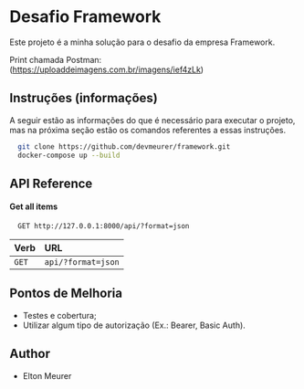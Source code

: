 
# Desafio Framework

Este projeto é a minha solução para o desafio da empresa Framework.

Print chamada Postman:
(https://uploaddeimagens.com.br/imagens/ief4zLk)


## Instruções (informações)

A seguir estão as informações do que é necessário para executar o projeto, mas na próxima seção estão os comandos referentes a essas instruções.

```bash
  git clone https://github.com/devmeurer/framework.git
  docker-compose up --build
```


## API Reference

#### Get all items

```http
  GET http://127.0.0.1:8000/api/?format=json
```

| Verb | URL                 
| :-------- | :------- |
| `GET` | `api/?format=json` | 

## Pontos de Melhoria

- Testes e cobertura;
- Utilizar algum tipo de autorização (Ex.: Bearer, Basic Auth).

## Author

- Elton Meurer
